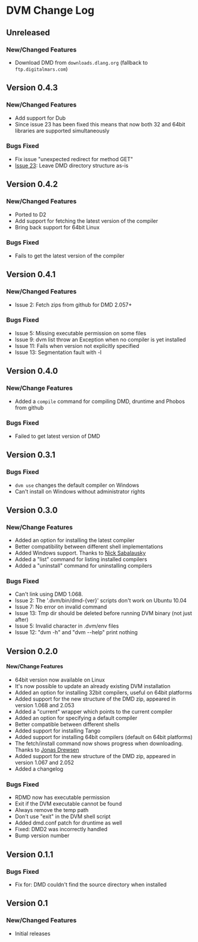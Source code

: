 # DVM Change Log

## Unreleased
### New/Changed Features
* Download DMD from `downloads.dlang.org` (fallback to `ftp.digitalmars.com`)

## Version 0.4.3
### New/Changed Features
* Add support for Dub
* Since issue 23 has been fixed this means that now both 32 and 64bit
libraries are supported simultaneously

### Bugs Fixed
* Fix issue "unexpected redirect for method GET"
* [Issue 23](https://github.com/jacob-carlborg/dvm/issues/23): Leave DMD directory structure as-is

## Version 0.4.2
### New/Changed Features
* Ported to D2
* Add support for fetching the latest version of the compiler
* Bring back support for 64bit Linux

### Bugs Fixed
* Fails to get the latest version of the compiler

## Version 0.4.1
### New/Changed Features
* Issue 2: Fetch zips from github for DMD 2.057+

### Bugs Fixed
* Issue 5: Missing executable permission on some files
* Issue 9: dvm list throw an Exception when no compiler is yet installed
* Issue 11: Fails when version not explicitly specified
* Issue 13: Segmentation fault with -l

## Version 0.4.0
### New/Change Features
* Added a `compile` command for compiling DMD, druntime and Phobos from github

### Bugs Fixed
* Failed to get latest version of DMD

## Version 0.3.1
### Bugs Fixed
* `dvm use` changes the default compiler on Windows
* Can't install on Windows without administrator rights

## Version 0.3.0
### New/Change Features
* Added an option for installing the latest compiler
* Better compatibility between different shell implementations
* Added Windows support. Thanks to [Nick Sabalausky](https://github.com/Abscissa)
* Added a "list" command for listing installed compilers
* Added a "uninstall" command for uninstalling compilers

### Bugs Fixed
* Can't link using DMD 1.068.
* Issue 2: The '.dvm/bin/dmd-{ver}' scripts don't work on Ubuntu 10.04
* Issue 7: No error on invalid command
* Issue 13: Tmp dir should be deleted before running DVM binary (not just after)
* Issue 5: Invalid character in .dvm/env files
* Issue 12: "dvm -h" and "dvm --help" print nothing

## Version 0.2.0
#### New/Change Features
* 64bit version now available on Linux
* It's now possible to update an already existing DVM installation
* Added an option for installing 32bit compilers, useful on 64bit platforms
* Added support for the new structure of the DMD zip, appeared in version 1.068 and 2.053
* Added a "current" wrapper which points to the current compiler
* Added an option for specifying a default compiler
* Better compatible between different shells
* Added support for installing Tango
* Added support for installing 64bit compilers (default on 64bit platforms)
* The fetch/install command now shows progress when downloading. Thanks to [Jonas Drewsen](https://github.com/jcd)
* Added support for the new structure of the DMD zip, appeared in version 1.067 and 2.052
* Added a changelog

### Bugs Fixed
* RDMD now has executable permission
* Exit if the DVM executable cannot be found
* Always remove the temp path
* Don't use "exit" in the DVM shell script
* Added dmd.conf patch for druntime as well
* Fixed: DMD2 was incorrectly handled
* Bump version number

## Version 0.1.1
### Bugs Fixed
* Fix for: DMD couldn't find the source directory when installed

## Version 0.1
### New/Changed Features
* Initial releases
